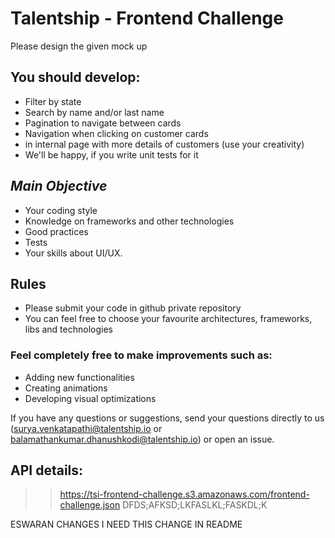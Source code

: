 # Talentship - Frontend Challenge
Please design the given mock up

## You should develop:
- Filter by state
- Search by name and/or last name
- Pagination to navigate between cards
- Navigation when clicking on customer cards
- in internal page with more details of customers (use your creativity)
- We'll be happy, if you write unit tests for it

## _Main Objective_
 - Your coding style
 - Knowledge on frameworks and other technologies
 - Good practices
 - Tests
 - Your skills about UI/UX.
 
## Rules
- Please submit your code in github private repository
- You can feel free to choose your favourite architectures, frameworks, libs and technologies

### Feel completely free to make improvements such as:
- Adding new functionalities
- Creating animations
- Developing visual optimizations

If you have any questions or suggestions, send your questions directly to us (surya.venkatapathi@talentship.io or balamathankumar.dhanushkodi@talentship.io) or open an issue.

## API details:
>>https://tsi-frontend-challenge.s3.amazonaws.com/frontend-challenge.json DFDS;AFKSD;LKFASLKL;FASKDL;K

ESWARAN CHANGES I NEED THIS CHANGE IN README
